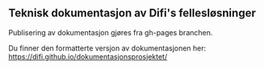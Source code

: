 ## Teknisk dokumentasjon av Difi's fellesløsninger

Publisering av dokumentasjon gjøres fra gh-pages branchen.

Du finner den formatterte versjon av dokumentasjonen her: https://difi.github.io/dokumentasjonsprosjektet/
